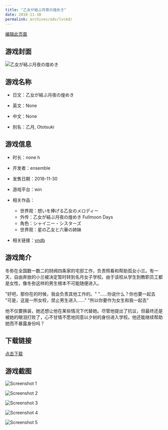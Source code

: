 ```yaml
---
title: "乙女が結ぶ月夜の煌めき"
date: 2018-11-30
permalink: archives/adv/lvced/
---
```

[编辑此页面](https://github.com/ACG-3/ADV3-source/blob/main/source/_posts/%E4%B9%99%E5%A5%B3%E3%81%8C%E7%B5%90%E3%81%B6%E6%9C%88%E5%A4%9C%E3%81%AE%E7%85%8C%E3%82%81%E3%81%8D.md)

## 游戏封面

![乙女が結ぶ月夜の煌めき](https://pan.timero.xyz/d/onedrive/img_lib_001/%E4%B9%99%E5%A5%B3%E3%81%8C%E7%B5%90%E3%81%B6%E6%9C%88%E5%A4%9C%E3%81%AE%E7%85%8C%E3%82%81%E3%81%8D_cover.avif)


## 游戏名称

- 日文：乙女が結ぶ月夜の煌めき
- 英文：None
- 中文：None

- 别名：乙月, Ototsuki


## 游戏信息

- 时长：none h
- 开发者：ensemble
- 发售日期：2018-11-30
- 游戏平台：win
- 相关作品：
   - 世界观：想いを捧げる乙女のメロディー
   - 外传：乙女が結ぶ月夜の煌めき Fullmoon Days
   - 角色：シャイニー・シスターズ
   - 世界观：星の乙女と六華の姉妹

- 相关链接：[vndb](https://vndb.org/v23338)


## 游戏简介

冬弥在全国数一数二的财阀四条家的宅邸工作，负责照看和帮助孤女小兰。有一天，自由奔放的小兰被决定暂时转到名月女子学校。由于该校从学生到教职员工都是女性，像冬弥这样的男生根本不可能随便进入。

"好吧，那你在的时候，我会负责其他工作的。"
"......你说什么？你也要一起去
"可是，这是一所女校，禁止男生进入......"
"所以你要作为女生和我一起去"

他不仅要换装，她还想让他在某些情况下代替她。尽管他提出了抗议，但最终还是被她的眼泪打败了，心不甘情不愿地同意以夕树的身份进入学校。他还能继续帮助她而不暴露身份吗？




## 下载链接

[点击下载](https://pan.timero.xyz/onedrive/adv_lib_001/%E4%B9%99%E5%A5%B3%E3%81%8C%E7%B5%90%E3%81%B6%E6%9C%88%E5%A4%9C%E3%81%AE%E7%85%8C%E3%82%81%E3%81%8D)


## 游戏截图


![Screenshot 1](https://pan.timero.xyz/d/onedrive/img_lib_001/%E4%B9%99%E5%A5%B3%E3%81%8C%E7%B5%90%E3%81%B6%E6%9C%88%E5%A4%9C%E3%81%AE%E7%85%8C%E3%82%81%E3%81%8D_Screenshot_1.avif)

![Screenshot 2](https://pan.timero.xyz/d/onedrive/img_lib_001/%E4%B9%99%E5%A5%B3%E3%81%8C%E7%B5%90%E3%81%B6%E6%9C%88%E5%A4%9C%E3%81%AE%E7%85%8C%E3%82%81%E3%81%8D_Screenshot_2.avif)

![Screenshot 3](https://pan.timero.xyz/d/onedrive/img_lib_001/%E4%B9%99%E5%A5%B3%E3%81%8C%E7%B5%90%E3%81%B6%E6%9C%88%E5%A4%9C%E3%81%AE%E7%85%8C%E3%82%81%E3%81%8D_Screenshot_3.avif)

![Screenshot 4](https://pan.timero.xyz/d/onedrive/img_lib_001/%E4%B9%99%E5%A5%B3%E3%81%8C%E7%B5%90%E3%81%B6%E6%9C%88%E5%A4%9C%E3%81%AE%E7%85%8C%E3%82%81%E3%81%8D_Screenshot_4.avif)

![Screenshot 5](https://pan.timero.xyz/d/onedrive/img_lib_001/%E4%B9%99%E5%A5%B3%E3%81%8C%E7%B5%90%E3%81%B6%E6%9C%88%E5%A4%9C%E3%81%AE%E7%85%8C%E3%82%81%E3%81%8D_Screenshot_5.avif)

